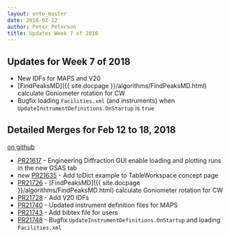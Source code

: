 ```yaml
---
layout: onto_master
date: 2018-02-12
author: Peter Peterson
title: Updates Week 7 of 2018
---
```

Updates for Week 7 of 2018
--------------------------

* New IDFs for MAPS and V20
* [FindPeaksMD]({{ site.docpage }}/algorithms/FindPeaksMD.html) calculate Goniometer rotation for CW
* Bugfix loading `Facilities.xml` (and instruments) when `UpdateInstrumentDefinitions.OnStartup` is `true`

Detailed Merges for Feb 12 to 18, 2018
--------------------------------------
[on github](https://github.com/mantidproject/mantid/pulls?q=is%3Apr+merged%3A2018-02-13..2018-02-18)

* [PR21617](https://github.com/mantidproject/mantid/pull/21617) - Engineering Diffraction GUI enable loading and plotting runs in the new GSAS tab
* *new* [PR21635](https://github.com/mantidproject/mantid/pull/21635) - Add toDict example to TableWorkspace concept page
* [PR21726](https://github.com/mantidproject/mantid/pull/21726) - [FindPeaksMD]({{ site.docpage }}/algorithms/FindPeaksMD.html) calculate Goniometer rotation for CW
* [PR21728](https://github.com/mantidproject/mantid/pull/21728) - Add V20 IDFs
* [PR21740](https://github.com/mantidproject/mantid/pull/21740) - Updated instrument definition files for MAPS
* [PR21743](https://github.com/mantidproject/mantid/pull/21743) - Add bibtex file for users
* [PR21748](https://github.com/mantidproject/mantid/pull/21748) - Bugfix `UpdateInstrumentDefinitions.OnStartup` and loading `Facilities.xml`
